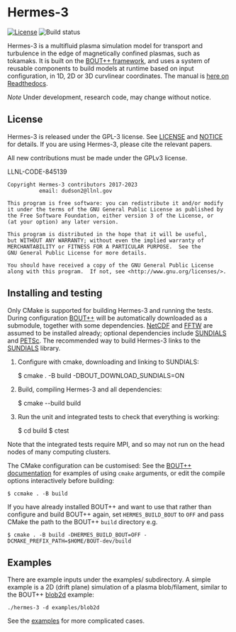# Hermes-3

[![License](https://img.shields.io/badge/license-GPL-blue.svg)](https://img.shields.io/badge/license-GPL-blue.svg)
![Build status](https://github.com/bendudson/hermes-3/workflows/Tests/badge.svg)

Hermes-3 is a multifluid plasma simulation model for transport and
turbulence in the edge of magnetically confined plasmas, such as
tokamaks. It is built on the [BOUT++
framework](https://github.com/boutproject/BOUT-dev/), and uses a
system of reusable components to build models at runtime based on
input configuration, in 1D, 2D or 3D curvlinear coordinates.  The
manual is [here on
Readthedocs](https://hermes3.readthedocs.io/en/latest/).

*Note* Under development, research code, may change without notice.

## License

Hermes-3 is released under the GPL-3 license. See [LICENSE](./LICENSE)
and [NOTICE](./NOTICE) for details.  If you are using Hermes-3, please
cite the relevant papers.

All new contributions must be made under the GPLv3 license.

LLNL-CODE-845139


    Copyright Hermes-3 contributors 2017-2023
              email: dudson2@llnl.gov

    This program is free software: you can redistribute it and/or modify
    it under the terms of the GNU General Public License as published by
    the Free Software Foundation, either version 3 of the License, or
    (at your option) any later version.

    This program is distributed in the hope that it will be useful,
    but WITHOUT ANY WARRANTY; without even the implied warranty of
    MERCHANTABILITY or FITNESS FOR A PARTICULAR PURPOSE.  See the
    GNU General Public License for more details.

    You should have received a copy of the GNU General Public License
    along with this program.  If not, see <http://www.gnu.org/licenses/>.


## Installing and testing

Only CMake is supported for building Hermes-3 and running the tests.
During configuration
[BOUT++](https://github.com/boutproject/BOUT-dev/) will be
automatically downloaded as a submodule, together with some
dependencies. [NetCDF](https://www.unidata.ucar.edu/software/netcdf/)
and [FFTW](https://www.fftw.org/) are assumed to be installed already;
optional dependencies include
[SUNDIALS](https://computing.llnl.gov/projects/sundials) and
[PETSc](https://petsc.org). The recommended way to build Hermes-3
links to the [SUNDIALS](https://computing.llnl.gov/projects/sundials)
library.

1) Configure with cmake, downloading and linking to SUNDIALS:

    $ cmake . -B build -DBOUT_DOWNLOAD_SUNDIALS=ON

2) Build, compiling Hermes-3 and all dependencies:

    $ cmake --build build

3) Run the unit and integrated tests to check that everything is working:

    $ cd build
    $ ctest

Note that the integrated tests require MPI, and so may not run on the
head nodes of many computing clusters.

The CMake configuration can be customised: See the [BOUT++
documentation](https://bout-dev.readthedocs.io/en/latest/user_docs/installing.html#cmake)
for examples of using `cmake` arguments, or edit the compile options
interactively before building:

    $ ccmake . -B build

If you have already installed BOUT++ and want to use that rather than
configure and build BOUT++ again, set `HERMES_BUILD_BOUT` to `OFF` and pass
CMake the path to the BOUT++ `build` directory e.g.

    $ cmake . -B build -DHERMES_BUILD_BOUT=OFF -DCMAKE_PREFIX_PATH=$HOME/BOUT-dev/build


## Examples

There are example inputs under the examples/ subdirectory. A simple
example is a 2D (drift plane) simulation of a plasma blob/filament,
similar to the BOUT++
[blob2d](https://github.com/boutproject/BOUT-dev/tree/master/examples/blob2d)
example:

    ./hermes-3 -d examples/blob2d

See the
[examples](https://github.com/bendudson/hermes-3/tree/master/examples)
for more complicated cases.
